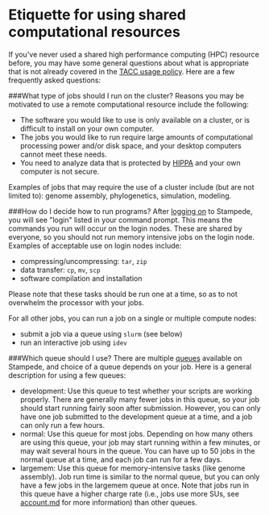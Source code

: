 Etiquette for using shared computational resources
==================================================

If you've never used a shared high performance computing (HPC) resource before, you may have some general questions about what is appropriate that is not already covered in the [TACC usage policy](https://portal.tacc.utexas.edu/tacc-usage-policy). Here are a few frequently asked questions:

###What type of jobs should I run on the cluster?
Reasons you may be motivated to use a remote computational resource include the following:
* The software you would like to use is only available on a cluster, or is difficult to install on your own computer.
* The jobs you would like to run require large amounts of computational processing power and/or disk space, and your desktop computers cannot meet these needs.
* You need to analyze data that is protected by [HIPPA](http://www.dhcs.ca.gov/formsandpubs/laws/hipaa/Pages/1.00WhatisHIPAA.aspx) and your own computer is not secure.

Examples of jobs that may require the use of a cluster include (but are not limited to): genome assembly, phylogenetics, simulation, modeling.

###How do I decide how to run programs?
After [logging on](logon.md) to Stampede, you will see "login" listed in your command prompt. This means the commands you run will occur on the login nodes. These are shared by everyone, so you should not run memory intensive jobs on the login node. Examples of acceptable use on login nodes include:
* compressing/uncompressing: `tar`, `zip`
* data transfer: `cp`, `mv`, `scp`
* software compilation and installation

Please note that these tasks should be run one at a time, so as to not overwhelm the processor with your jobs.

For all other jobs, you can run a job on a single or multiple compute nodes:
* submit a job via a queue using `slurm` (see below)
* run an interactive job using `idev`

###Which queue should I use?
There are multiple [queues](https://portal.tacc.utexas.edu/user-guides/stampede#running-slurm-queue) available on Stampede, and choice of a queue depends on your job. Here is a general description for using a few queues:
* development: Use this queue to test whether your scripts are working properly. There are generally many fewer jobs in this queue, so your job should start running fairly soon after submission. However, you can only have one job submitted to the development queue at a time, and a job can only run a few hours. 
* normal: Use this queue for most jobs. Depending on how many others are using this queue, your job may start running within a few minutes, or may wait several hours in the queue. You can have up to 50 jobs in the normal queue at a time, and each job can run for a few days.
* largemem: Use this queue for memory-intensive tasks (like genome assembly). Job run time is similar to the normal queue, but you can only have a few jobs in the largemem queue at once. Note that jobs run in this queue have a higher charge rate (i.e., jobs use more SUs, see [account.md](https://portal.tacc.utexas.edu/user-guides/stampede#running-slurm-queue) for more information) than other queues.
